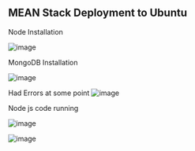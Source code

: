 ## MEAN Stack Deployment to Ubuntu

Node Installation

![image](https://user-images.githubusercontent.com/124367888/218175292-4aa44334-c1b5-4fa9-bf61-7b032db1bfa4.png)

MongoDB Installation

![image](https://user-images.githubusercontent.com/124367888/218176172-b0ce5cae-9f67-4c63-9e23-90fdbde639cd.png)

Had Errors at some point
![image](https://user-images.githubusercontent.com/124367888/218189772-90edbf5a-f49f-4ac9-8287-25aedd7390a5.png)


Node js code running 

![image](https://user-images.githubusercontent.com/124367888/218189653-18646b54-738f-4d05-b059-09355a24e139.png)

![image](https://user-images.githubusercontent.com/124367888/218189467-89f9dcb6-fac8-4625-ba6f-94ebbb49a101.png)

